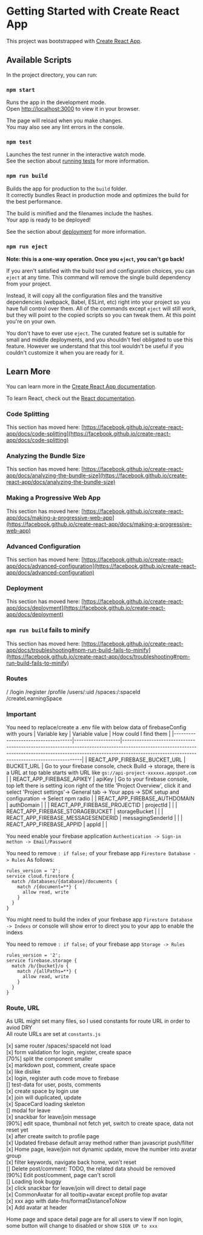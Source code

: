 # Getting Started with Create React App

This project was bootstrapped with [Create React App](https://github.com/facebook/create-react-app).

## Available Scripts

In the project directory, you can run:

### `npm start`

Runs the app in the development mode.\
Open [http://localhost:3000](http://localhost:3000) to view it in your browser.

The page will reload when you make changes.\
You may also see any lint errors in the console.

### `npm test`

Launches the test runner in the interactive watch mode.\
See the section about [running tests](https://facebook.github.io/create-react-app/docs/running-tests) for more information.

### `npm run build`

Builds the app for production to the `build` folder.\
It correctly bundles React in production mode and optimizes the build for the best performance.

The build is minified and the filenames include the hashes.\
Your app is ready to be deployed!

See the section about [deployment](https://facebook.github.io/create-react-app/docs/deployment) for more information.

### `npm run eject`

**Note: this is a one-way operation. Once you `eject`, you can't go back!**

If you aren't satisfied with the build tool and configuration choices, you can `eject` at any time. This command will remove the single build dependency from your project.

Instead, it will copy all the configuration files and the transitive dependencies (webpack, Babel, ESLint, etc) right into your project so you have full control over them. All of the commands except `eject` will still work, but they will point to the copied scripts so you can tweak them. At this point you're on your own.

You don't have to ever use `eject`. The curated feature set is suitable for small and middle deployments, and you shouldn't feel obligated to use this feature. However we understand that this tool wouldn't be useful if you couldn't customize it when you are ready for it.

## Learn More

You can learn more in the [Create React App documentation](https://facebook.github.io/create-react-app/docs/getting-started).

To learn React, check out the [React documentation](https://reactjs.org/).

### Code Splitting

This section has moved here: [https://facebook.github.io/create-react-app/docs/code-splitting](https://facebook.github.io/create-react-app/docs/code-splitting)

### Analyzing the Bundle Size

This section has moved here: [https://facebook.github.io/create-react-app/docs/analyzing-the-bundle-size](https://facebook.github.io/create-react-app/docs/analyzing-the-bundle-size)

### Making a Progressive Web App

This section has moved here: [https://facebook.github.io/create-react-app/docs/making-a-progressive-web-app](https://facebook.github.io/create-react-app/docs/making-a-progressive-web-app)

### Advanced Configuration

This section has moved here: [https://facebook.github.io/create-react-app/docs/advanced-configuration](https://facebook.github.io/create-react-app/docs/advanced-configuration)

### Deployment

This section has moved here: [https://facebook.github.io/create-react-app/docs/deployment](https://facebook.github.io/create-react-app/docs/deployment)

### `npm run build` fails to minify

This section has moved here: [https://facebook.github.io/create-react-app/docs/troubleshooting#npm-run-build-fails-to-minify](https://facebook.github.io/create-react-app/docs/troubleshooting#npm-run-build-fails-to-minify)

### Routes

/
/login
/register
/profile
/users/:uid
/spaces:/:spaceId
/createLearningSpace

### Important

You need to replace/create a .env file with below data of firebaseConfig with yours
| Variable key                       | Variable value    | How could I find them                                                                                                                                                                                                   |
|------------------------------------|-------------------|-------------------------------------------------------------------------------------------------------------------------------------------------------------------------------------------------------------------------|
| REACT_APP_FIREBASE_BUCKET_URL      | BUCKET_URL        | Go to your firebase console, check Build -> storage, there is a URL at top table starts with URL like `gs://api-project-xxxxxx.appspot.com`                                                                                   |
| REACT_APP_FIREBASE_APIKEY          | apiKey            | Go to your firebase console, top left there is setting icon right of the title 'Project Overview', click it and select 'Project settings'-> General tab -> Your apps -> SDK setup and configuration -> Select npm radio |
| REACT_APP_FIREBASE_AUTHDOMAIN      | authDomain        |                                                                                                                                                                                                                         |
| REACT_APP_FIREBASE_PROJECTID       | projectId         |                                                                                                                                                                                                                         |
| REACT_APP_FIREBASE_STORAGEBUCKET   | storageBucket     |                                                                                                                                                                                                                         |
| REACT_APP_FIREBASE_MESSAGESENDERID | messagingSenderId |                                                                                                                                                                                                                         |
| REACT_APP_FIREBASE_APPID           | appId             |                                                                                                                                                                                                                         |

You need enable your firebase application `Authentication -> Sign-in methon -> Email/Password`

You need to remove `: if false;` of your firebase app `Firestore Database -> Rules`
As follows:

```text
rules_version = '2';
service cloud.firestore {
  match /databases/{database}/documents {
    match /{document=**} {
      allow read, write
    }
  }
}
```

You might need to build the index of your firebase app `Firestore Database -> Indexs` or console will show error to direct you to your app to enable the indexs  

You need to remove `: if false;` of your firebase app `Storage -> Rules`

```text
rules_version = '2';
service firebase.storage {
  match /b/{bucket}/o {
    match /{allPaths=**} {
      allow read, write
    }
  }
}
```

### Route, URL

As URL might set many files, so I used constants for route URL in order to aviod DRY  
All route URLs are set at `constants.js`

[x] same router /spaces/:spaceId not load  
[x] form validation for login, register, create space  
[70%] split the component smaller  
[x] markdown post, comment, create space  
[x] like dislike  
[x] login, register auth code move to firebase  
[] test-data for user, posts, comments  
[x] create space by login use  
[x] join will duplicated, update  
[x] SpaceCard loading skeleton  
[] modal for leave  
[x] snackbar for leave/join message  
[90%] edit space, thumbnail not fetch yet, switch to create space, data not reset yet  
[x] after create switch to profile page  
[x] Updated firebase default array method rather than javascript push/filter  
[x] Home page, leave/join not dynamic update, move the number into avatar group  
[x] filter keywords, navigate back home, won't reset  
[] Delete post/comment: TODO, the related data should be removed  
[90%] Edit post/comment, page can't scroll  
[] Loading look buggy  
[x] click snackbar for leave/join will direct to detail page  
[x] CommonAvatar for all tooltip+avatar except profile top avatar  
[x] xxx ago with date-fns/formatDistanceToNow  
[x] Add avatar at header  

Home page and space detail page are for all users to view
If non login, some button will change to disabled or show `SIGN UP to xxx`  
